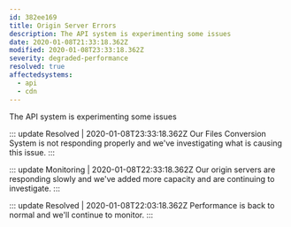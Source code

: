 ```yaml
---
id: 382ee169
title: Origin Server Errors
description: The API system is experimenting some issues
date: 2020-01-08T21:33:18.362Z
modified: 2020-01-08T23:33:18.362Z
severity: degraded-performance
resolved: true
affectedsystems:
  - api
  - cdn
---
```


The API system is experimenting some issues


::: update Resolved | 2020-01-08T23:33:18.362Z
Our Files Conversion System is not responding properly and we've investigating what is causing this issue.
:::

::: update Monitoring | 2020-01-08T22:33:18.362Z
Our origin servers are responding slowly and we've added more capacity and are continuing to investigate.
:::

::: update Resolved | 2020-01-08T22:03:18.362Z
Performance is back to normal and we'll continue to monitor.
:::

